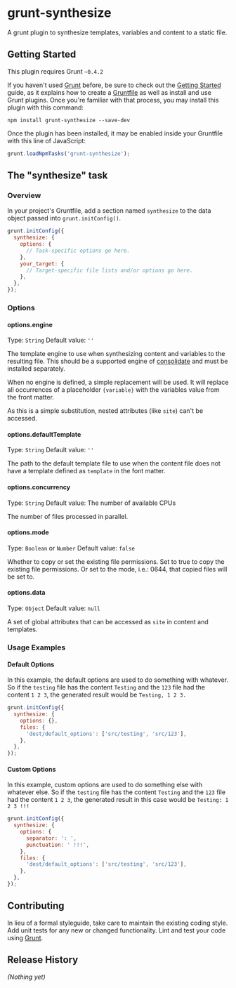 
grunt-synthesize
===============================================================================

A grunt plugin to synthesize templates, variables and content to a static file.

## Getting Started

This plugin requires Grunt `~0.4.2`

If you haven't used [Grunt](http://gruntjs.com/) before, be sure to check out 
the [Getting Started](http://gruntjs.com/getting-started) guide, as it explains
how to create a [Gruntfile](http://gruntjs.com/sample-gruntfile) as well as
install and use Grunt plugins. Once you're familiar with that process, you may
install this plugin with this command:

```shell
npm install grunt-synthesize --save-dev
```

Once the plugin has been installed, it may be enabled inside your Gruntfile
with this line of JavaScript:

```js
grunt.loadNpmTasks('grunt-synthesize');
```

## The "synthesize" task

### Overview
In your project's Gruntfile, add a section named `synthesize` to the data
object passed into `grunt.initConfig()`.

```js
grunt.initConfig({
  synthesize: {
    options: {
      // Task-specific options go here.
    },
    your_target: {
      // Target-specific file lists and/or options go here.
    },
  },
});
```

### Options

#### options.engine
Type: `String`
Default value: `''`

The template engine to use when synthesizing content and variables to the 
resulting file. This should be a supported engine of 
[consolidate](https://github.com/visionmedia/consolidate.js/) and must be
installed separately.

When no engine is defined, a simple replacement will be used. It will replace
all occurrences of a placeholder `{variable}` with the variables value from
the front matter.

As this is a simple substitution, nested attributes (like `site`) can't be
accessed.


#### options.defaultTemplate
Type: `String`
Default value: `''`

The path to the default template file to use when the content file does not
have a template defined as `template` in the font matter.


#### options.concurrency
Type: `String`
Default value: The number of available CPUs

The number of files processed in parallel.


#### options.mode
Type: `Boolean` or `Number`
Default value: `false`

Whether to copy or set the existing file permissions. Set to true to copy the 
existing file permissions. Or set to the mode, i.e.: 0644, that copied files 
will be set to.

#### options.data
Type: `Object`
Default value: `null`

A set of global attributes that can be accessed as `site` in content and 
templates.

### Usage Examples

#### Default Options
In this example, the default options are used to do something with whatever.
So if the `testing` file has the content `Testing` and the `123` file had the
content `1 2 3`, the generated result would be `Testing, 1 2 3.`

```js
grunt.initConfig({
  synthesize: {
    options: {},
    files: {
      'dest/default_options': ['src/testing', 'src/123'],
    },
  },
});
```

#### Custom Options
In this example, custom options are used to do something else with whatever
else. So if the `testing` file has the content `Testing` and the `123` file had
the content `1 2 3`, the generated result in this case would
be `Testing: 1 2 3 !!!`

```js
grunt.initConfig({
  synthesize: {
    options: {
      separator: ': ',
      punctuation: ' !!!',
    },
    files: {
      'dest/default_options': ['src/testing', 'src/123'],
    },
  },
});
```

## Contributing

In lieu of a formal styleguide, take care to maintain the existing coding
style. Add unit tests for any new or changed functionality. Lint and test your
code using [Grunt](http://gruntjs.com/).

## Release History

_(Nothing yet)_
